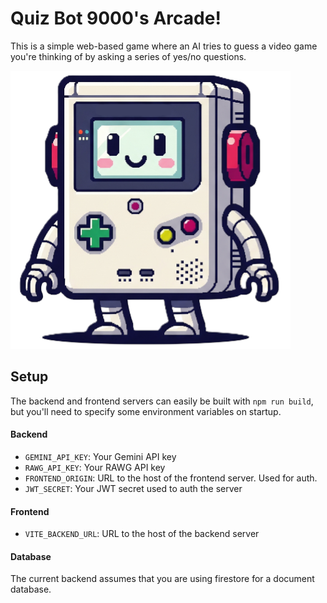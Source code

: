 # Quiz Bot 9000's Arcade!

This is a simple web-based game where an AI tries to guess a video game you're thinking of by asking a series of yes/no questions.

![Quizbot](./frontend/public/bot_boy/guy.png)

## Setup

The backend and frontend servers can easily be built with `npm run build`, but you'll need to specify some environment variables on startup.

#### Backend

* `GEMINI_API_KEY`: Your Gemini API key
* `RAWG_API_KEY`: Your RAWG API key
* `FRONTEND_ORIGIN`: URL to the host of the frontend server. Used for auth.
* `JWT_SECRET`: Your JWT secret used to auth the server

#### Frontend

* `VITE_BACKEND_URL`: URL to the host of the backend server

#### Database

The current backend assumes that you are using firestore for a document database.

